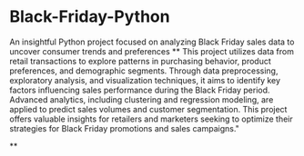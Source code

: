 # Black-Friday-Python
An insightful Python project focused on analyzing Black Friday sales data to uncover consumer trends and preferences
** This project utilizes data from retail transactions to explore patterns in purchasing behavior, product preferences, and demographic segments. Through data preprocessing, exploratory analysis, and visualization techniques, it aims to identify key factors influencing sales performance during the Black Friday period. Advanced analytics, including clustering and regression modeling, are applied to predict sales volumes and customer segmentation. This project offers valuable insights for retailers and marketers seeking to optimize their strategies for Black Friday promotions and sales campaigns."






**
